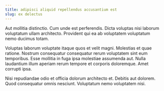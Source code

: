 ```yaml
---
title: adipisci aliquid repellendus accusantium est
slug: ex delectus
---
```


Aut mollitia distinctio. Cum unde est perferendis. Dicta voluptas nisi laborum voluptatum ullam architecto. Provident qui ea ab voluptatem voluptatum nemo ducimus totam.

Voluptas laborum voluptate itaque quos et velit magni. Molestias et quae ratione. Nostrum consequatur consequatur rerum voluptatem sint eum temporibus. Esse mollitia in fuga ipsa molestiae assumenda aut. Nulla laudantium illum aperiam rerum tempore et corporis doloremque. Amet corrupti ipsa.

Nisi repudiandae odio et officia dolorum architecto et. Debitis aut dolorem. Quod consequatur omnis nesciunt. Voluptatum nemo voluptatem nisi.

